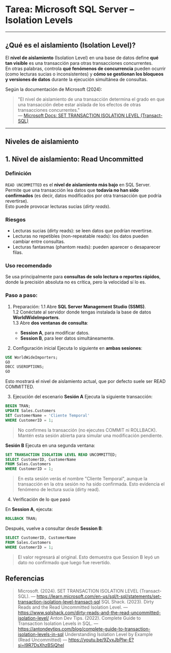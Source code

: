 # Tarea: Microsoft SQL Server – Isolation Levels  
---

## ¿Qué es el aislamiento (Isolation Level)?

El **nivel de aislamiento** (Isolation Level) en una base de datos define **qué tan visible** es una transacción para otras transacciones concurrentes.  
En otras palabras, controla **qué fenómenos de concurrencia** pueden ocurrir (como lecturas sucias o inconsistentes) y **cómo se gestionan los bloqueos y versiones de datos** durante la ejecución simultánea de consultas.

Según la documentación de Microsoft (2024):

> "El nivel de aislamiento de una transacción determina el grado en que una transacción debe estar aislada de los efectos de otras transacciones concurrentes."  
> — [Microsoft Docs: SET TRANSACTION ISOLATION LEVEL (Transact-SQL)](https://learn.microsoft.com/en-us/sql/t-sql/statements/set-transaction-isolation-level-transact-sql)

---

## Niveles de aislamiento

## 1. Nivel de aislamiento: Read Uncommitted

### Definición

`READ UNCOMMITTED` es el **nivel de aislamiento más bajo** en SQL Server.  
Permite que una transacción lea datos que **todavía no han sido confirmados** (es decir, datos modificados por otra transacción que podría revertirse).  
Esto puede provocar lecturas sucias (*dirty reads*).

### Riesgos

- Lecturas sucias (dirty reads): se leen datos que podrían revertirse.  
- Lecturas no repetibles (non-repeatable reads): los datos pueden cambiar entre consultas.  
- Lecturas fantasmas (phantom reads): pueden aparecer o desaparecer filas.

### Uso recomendado

Se usa principalmente para **consultas de solo lectura o reportes rápidos**, donde la precisión absoluta no es crítica, pero la velocidad sí lo es.

### Paso a paso:
1. Preparación:
  1.1 Abre **SQL Server Management Studio (SSMS)**.  
  1.2  Conéctate al servidor donde tengas instalada la base de datos **WorldWideImporters**.  
  1.3 Abre **dos ventanas de consulta**:  
     - **Session A**, para modificar datos.  
     - **Session B**, para leer datos simultáneamente.
  
2. Configuración inicial
Ejecuta lo siguiente en **ambas sesiones**:

```sql
USE WorldWideImporters;
GO
DBCC USEROPTIONS;
GO
```

Esto mostrará el nivel de aislamiento actual, que por defecto suele ser READ COMMITTED.

3. Ejecución del escenario
**Sesión A**
Ejecuta la siguiente transacción:
```sql
BEGIN TRAN;
UPDATE Sales.Customers
SET CustomerName = 'Cliente Temporal'
WHERE CustomerID = 1;
```
> No confirmes la transacción (no ejecutes COMMIT ni ROLLBACK).
> Mantén esta sesión abierta para simular una modificación pendiente.

**Sesión B**
Ejecuta en una segunda ventana:
```sql
SET TRANSACTION ISOLATION LEVEL READ UNCOMMITTED;
SELECT CustomerID, CustomerName
FROM Sales.Customers
WHERE CustomerID = 1;
```
> En esta sesión verás el nombre "Cliente Temporal", aunque la transacción en la otra sesión no ha sido confirmada.
> Esto evidencia el fenómeno de lectura sucia (dirty read).

4. Verificación de lo que pasó

En **Session A**, ejecuta:
```sql
ROLLBACK TRAN;
```
Después, vuelve a consultar desde **Session B**:
```sql
SELECT CustomerID, CustomerName
FROM Sales.Customers
WHERE CustomerID = 1;
```
> El valor regresará al original.
> Esto demuestra que Session B leyó un dato no confirmado que luego fue revertido.

## Referencias

> Microsoft. (2024). SET TRANSACTION ISOLATION LEVEL (Transact-SQL).
> — https://learn.microsoft.com/en-us/sql/t-sql/statements/set-transaction-isolation-level-transact-sql
> SQL Shack. (2023). Dirty Reads and the Read Uncommitted Isolation Level.
> — https://www.sqlshack.com/dirty-reads-and-the-read-uncommitted-isolation-level/
> Anton Dev Tips. (2022). Complete Guide to Transaction Isolation Levels in SQL.
> — https://antondevtips.com/blog/complete-guide-to-transaction-isolation-levels-in-sql
> Understanding Isolation Level by Example (Read Uncommitted)
> — https://youtu.be/9ZyxJbPlw-E?si=I9R7DsXhzBSjQhel
